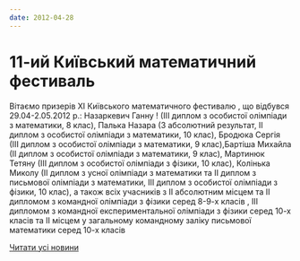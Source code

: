 ```yaml
---
date: 2012-04-28
---
```

# 11-ий Київський математичний фестиваль

Вітаємо призерів ХІ Київського математичного фестивалю , що відбувся 29.04-2.05.2012 р.: Назаркевич Ганну ! (ІІІ диплом з особистої олімпіади з математики, 8 клас), Палька Назара  (3 абсолютний результат, ІІ диплом з особистої олімпіади з математики, 10 клас), Бродюка Сергія  (ІІІ диплом з особистої олімпіади з математики, 9 клас),Бартіша Михайла  (ІІ диплом з особистої олімпіади з математики, 9 клас), Мартинюк Тетяну  (ІІІ диплом з особистої олімпіади з фізики, 10 клас), Колінька Миколу  (ІІ диплом з усної олімпіади з математики та ІІ диплом з письмової олімпіади з математики, ІІІ диплом з особистої олімпіади з фізики, 10 клас), а також всіх учасників з ІІ абсолютним місцем та ІІ дипломом з командної олімпіади з фізики серед 8-9-х класів  , ІІІ дипломом з командної експериментальної олімпіади з фізики серед 10-х класів  та ІІ місцем у загальному командному заліку письмової математики серед 10-х класів

[Читати усі новини](/news)
